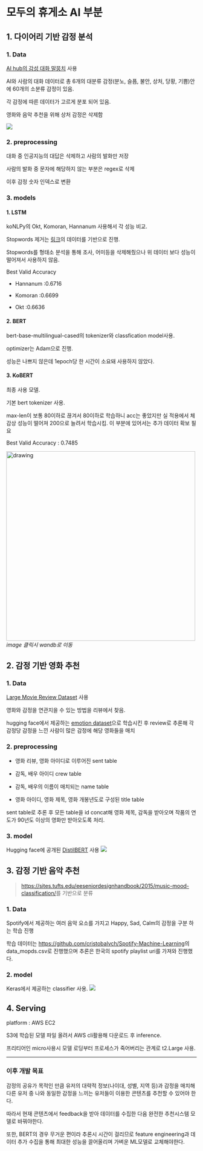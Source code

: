 # 모두의 휴게소 AI 부분

## 1. 다이어리 기반 감정 분석

### 1. Data
[AI hub의 감성 대화 말뭉치](https://aihub.or.kr/aidata/7978) 사용 

AI와 사람의 대화 데이터로 총 6개의 대분류 감정(분노, 슬픔, 불안, 상처, 당황, 기쁨)안에 60개의 소분류 감정이 있음.

각 감정에 따른 데이터가 고르게 분포 되어 있음.  

영화와 음악 추천을 위해 상처 감정은 삭제함

![](https://images.velog.io/images/yerimch/post/daa31f66-909f-4081-8fbd-b7efd520ba7c/image.png)

### 2. preprocessing
대화 중 인공지능의 대답은 삭제하고 사람의 발화만 저장

사람의 발화 중 문자에 해당하지 않는 부분은 regex로 삭제

이후 감정 숫자 인덱스로 변환

### 3. models

#### 1. LSTM
koNLPy의 Okt, Komoran, Hannanum 사용해서 각 성능 비교.

Stopwords 제거는 [링크](https://www.ranks.nl/stopwords/korean)의 데이터를 기반으로 진행.

Stopwords를 형태소 분석을 통해 조사, 어미등을 삭제해줬으나 위 데이터 보다 성능이 떨어져서 사용하지 않음.

Best Valid Accuracy

- Hannanum :0.6716

- Komoran :0.6699

- Okt :0.6636

#### 2. BERT
bert-base-multilingual-cased의 tokenizer와 classfication model사용.

optimizer는 Adam으로 진행.

성능은 나쁘지 않은데 1epoch당 한 시간이 소요돼 사용하지 않았다.

#### 3. KoBERT
최종 사용 모델.

기본 bert tokenizer 사용.

max-len이 보통 80이하로 끊겨서 80이하로 학습하니 acc는 좋았지만 실 적용에서 체감상 성능이 떨어져 200으로 늘려서 학습시킴. 이 부분에 있어서는 추가 데이터 확보 필요

Best Valid Accuracy : 0.7485

<a href="https://wandb.ai/yerim/2022SCHackathon?workspace=user-yerim" target="_blank"><img src="https://images.velog.io/images/yerimch/post/24b54f10-8606-4f85-b711-7e7d9c6cedec/Section-2-Panel-1-xa1da7868.png" alt="drawing" width="500"/></a>
_image 클릭시 wandb로 이동_
## 2. 감정 기반 영화 추천

### 1. Data
[Large Movie Review Dataset](https://ai.stanford.edu/~amaas/data/sentiment/) 사용

영화와 감정을 연관지을 수 있는 방법을 리뷰에서 찾음.

hugging face에서 제공하는 [emotion dataset](https://huggingface.co/datasets/emotion)으로 학습시킨 후 review로 추론해 각 감정당 감정을 느낀 사람이 많은 감정에 해당 영화들을 매치

### 2. preprocessing
- 영화 리뷰, 영화 아이디로 이루어진 sent table

- 감독, 배우 아이디 crew table

- 감독, 배우의 이름이 매치되는 name table

- 영화 아이디, 영화 제목, 영화 개봉년도로 구성된 title table

sent table로 추론 후 모든 table을 id  concat해 영화 제목, 감독을 받아오며 작품의 연도가 90년도 이상의 영화만 받아오도록 처리.
### 3. model
Hugging face에 공개된 [DistilBERT](https://huggingface.co/docs/transformers/model_doc/distilbert) 사용
![](https://images.velog.io/images/yerimch/post/2aab44f8-25f9-4a58-a148-d393c5b9b27d/image.png)
## 3. 감정 기반 음악 추천
><https://sites.tufts.edu/eeseniordesignhandbook/2015/music-mood-classification/>를 기반으로 분류

### 1. Data
Spotify에서 제공하는 여러 음악 요소를 가지고 Happy, Sad, Calm의 감정을 구분 하는 학습 진행

학습 데이터는 <https://github.com/cristobalvch/Spotify-Machine-Learning>의 data_mopds.csv로 진행했으며 추론은 한국의 spotify playlist uri를 가져와 진행했다.
### 2. model
Keras에서 제공하는 classifier 사용.
![](https://images.velog.io/images/yerimch/post/c394c51b-4e51-446b-a5f9-203592b4c7c6/image.png)
## 4. Serving

platform : AWS EC2

S3에 학습된 모델 파일 올려서 AWS cli활용해 다운로드 후 inference.

프리티어인 micro사용시 모델 로딩부터 프로세스가 죽어버리는 관계로 t2.Large 사용.

---
### 이후 개발 목표

감정의 공유가 목적인 만큼 유저의 대략적 정보(나이대, 성별, 지역 등)과 감정을 매치해 다른 유저 중 나와 동일한 감정을 느끼는 유저들이 이용한 콘텐츠를 추천할 수 있어야 한다.

따라서 현재 콘텐츠에서 feedback을 받아 데이터를 수집한 다음 완전한 추천시스템 모델로 바꿔야한다.

또한, BERT의 경우 무거운 편이라 추론시 시간이 걸리므로 feature engineering과 데이터 추가 수집을 통해 최대한 성능을 끌어올리며 가벼운 ML모델로 교체해야한다. 
